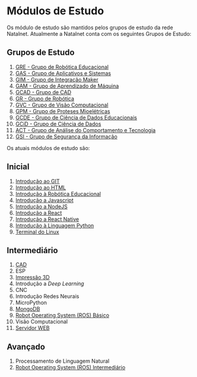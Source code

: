 # Módulos de Estudo

Os módulo de estudo são mantidos pelos grupos de estudo da rede Natalnet.
Atualmente a Natalnet conta com os seguintes Grupos de Estudo:


## Grupos de Estudo
1. [GRE - Grupo de Robótica Educacional](https://github.com/Natalnet/GRE)
1. [GAS - Grupo de Aplicativos e Sistemas](https://github.com/Natalnet/GAS)
1. [GIM - Grupo de Integração Maker](https://github.com/Natalnet/GIM)
1. [GAM - Grupo de Aprendizado de Máquina](https://github.com/Natalnet/GAM)
1. [GCAD - Grupo de CAD](https://github.com/Natalnet/GCAD)
1. [GR - Grupo de Robótica](https://github.com/Natalnet/GR)
1. [GVC - Grupo de Visão Computacional](https://github.com/Natalnet/GVC)
1. [GPM - Grupo de Proteses Mioelétricas](https://github.com/Natalnet/GPM)
1. [GCDE - Grupo de Ciência de Dados Educacionais](https://github.com/Natalnet/GCD)
1. [GCiD - Grupo de Ciência de Dados](https://github.com/Natalnet/GCiD)
1. [ACT - Grupo de Análise do Comportamento e Tecnologia](https://github.com/Natalnet/ACT)
1. [GSI - Grupo de Segurança da Informação](https://github.com/Natalnet/GSI)

Os atuais módulos de estudo são: 

## Inicial
1. [Introdução ao GIT](IntroducaoAoGit/)
1. [Introdução ao HTML](IntroducaoAoHTML/)
1. [Introdução à Robótica Educacional](IntroducaoARoboticaEducacional/)
1. [Introdução a Javascript](IntroducaoAJavascript/)
1. [Introdução a NodeJS](IntroducaoANodeJS/)
1. [Introdução a React](IntroducaoAReact/)
1. [Introdução a React Native](IntroducaoAReactNative/)
1. [Introdução à Linguagem Python](Python/Basico/)
1. [Terminal do Linux](Linux/)


## Intermediário
1. [CAD](https://github.com/Natalnet/ModulosDeEstudo/tree/master/CAD)
1. ESP 
1. [Impressão 3D](https://github.com/Natalnet/ModulosDeEstudo/tree/master/Impressao3D) 
1. Introdução a _Deep Learning_
1. CNC
1. Introdução Redes Neurais
1. MicroPython 
1. [MongoDB](MongoDB/)
1. [Robot Operating System (ROS) Básico](ROS/Basico)
1. Visão Computacional 
1. [Servidor WEB](web/intermediario.md)



## Avançado
1. Processamento de Linguagem Natural 
1. [Robot Operating System (ROS) Intermediário](ROS/Intermediario)
